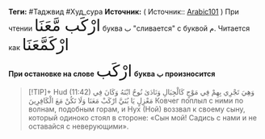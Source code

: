 **Теги:** #Таджвид #Худ_сура
**Источник:** ( Источник:: [Arabic101](https://youtube.com/shorts/TIRBmJgBCak?si=QnYGuB3aEKpyyWar) )
При чтении <span style="font-family: Uthmanic; font-size: 2rem;">ارْكَب مَّعَنَا</span> буква ب "сливается" с буквой م.
Читается как 
<span style="font-family: Uthmanic; font-size: 2rem;">ارْكَمَّعَنَا</span>

**При остановке на слове** <span style="font-family: Uthmanic; font-size: 2rem;">ارْكَب</span> **буква ب произносится** 

> [!TIP]+ Hud (11:42)
> <span class="quran-arabic">وَهِيَ تَجْرِي بِهِمْ فِي مَوْجٍ كَالْجِبَالِ وَنَادَىٰ نُوحٌ ابْنَهُ وَكَانَ فِي مَعْزِلٍ يَا بُنَيَّ ارْكَبْ مَعَنَا وَلَا تَكُنْ مَعَ الْكَافِرِينَ</span>
>Ковчег поплыл с ними по волнам, подобным горам, и Нух (Ной) воззвал к своему сыну, который одиноко стоял в стороне: «Сын мой! Садись с нами и не оставайся с неверующими».

